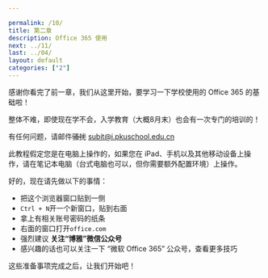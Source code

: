 ```yaml
---

permalink: /10/
title: 第二章
description: Office 365 使用
next: ../11/
last: ../04/
layout: default
categories: ["2"]
---
```


感谢你看完了前一章，我们从这里开始，要学习一下学校使用的 Office 365 的基础啦！

整体不难，即使现在学不会，入学教育（大概8月末）也会有一次专门的培训的！

有任何问题，请邮件~~骚扰~~ <subit@i.pkuschool.edu.cn>

此教程假定您是在电脑上操作的，如果您在 iPad、手机以及其他移动设备上操作，请在笔记本电脑（台式电脑也可以，但你需要额外配置环境）上操作。

好的，现在请先做以下的事情：

- 把这个浏览器窗口贴到一侧
- ```Ctrl + N```开一个新窗口，贴到右面
- 拿上有相关账号密码的纸条
- 右面的窗口打开```office.com```
- 强烈建议 **关注“博雅”微信公众号**
- 感兴趣的话也可以关注一下 “微软 Office 365” 公众号，查看更多技巧

这些准备事项完成之后，让我们开始吧！
